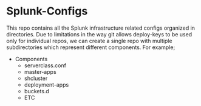 # Splunk-Configs
This repo contains all the Splunk infrastructure related configs organized in directories.  Due to limitations in the way git allows deploy-keys to be used only for individual repos, we can create a single repo with multiple subdirectories which represent different components.  For example;
* Components
  * serverclass.conf
  * master-apps
  * shcluster
  * deployment-apps
  * buckets.d
  * ETC
